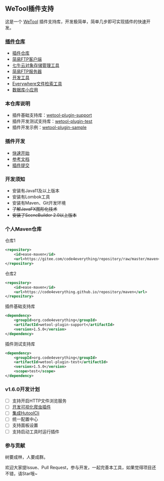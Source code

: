 ## WeTool插件支持

这是一个 [WeTool](https://gitee.com/code4everything/wetool) 插件支持库，开发极简单，简单几步即可实现插件的快速开发。

### [插件仓库](wetool-plugin-repository)

- [插件仓库](wetool-plugin-repository)
- [简易FTP客户端](wetool-plugin-repository/ease-ftp-client/readme.md)
- [七牛云对象存储管理工具](wetool-plugin-repository/ease-qiniu/readme.md)
- [简易FTP服务器](wetool-plugin-repository/ease-ftp-server/readme.md)
- [开发工具](wetool-plugin-repository/ease-devtool/readme.md)
- [Everywhere文件检索工具](wetool-plugin-repository/ease-everywhere/readme.md)
- [数据库小应用](wetool-plugin-repository/ease-dbops/readme.md)

### 本仓库说明

- 插件基础支持库：[wetool-plugin-support](wetool-plugin-support)
- 插件开发测试支持库：[wetool-plugin-test](wetool-plugin-test)
- 插件开发示例：[wetool-plugin-sample](wetool-plugin-sample)

### 插件开发

- [快速开始](quick_start.md)
- [参考文档](wetool-plugin-support/readme.md)
- [插件提交](wetool-plugin-repository/readme.md)

### 开发须知

- 安装有Java11及以上版本
- 安装有Lombok工具
- 安装有Maven、Git开发环境
- ~~了解JavaFX图形化技术~~
- ~~安装了SceneBuilder 2.0以上版本~~

### 个人Maven仓库

仓库1

```xml
<repository>
    <id>ease-maven</id>
    <url>https://gitee.com/code4everything/repository/raw/master/maven</url>
</repository>
```

仓库2

```xml
<repository>
    <id>ease-maven</id>
    <url>https://code4everything.github.io/repository/maven</url>
</repository>
```

插件基础支持库

```xml
<dependency>
    <groupId>org.code4everything</groupId>
    <artifactId>wetool-plugin-support</artifactId>
    <version>1.5.0</version>
</dependency>
```

插件测试支持库

```xml
<dependency>
    <groupId>org.code4everything</groupId>
    <artifactId>wetool-plugin-test</artifactId>
    <version>1.5.0</version>
    <scope>test</scope>
</dependency>
```

### v1.6.0开发计划

- [ ] 支持开启HTTP文件浏览服务
- [ ] [开发可视化爬虫插件](https://gitee.com/code4everything/visual-spider)
- [ ] [集成HutoolCli](https://gitee.com/code4everything/hutool-cli)
- [ ] 统一配置中心
- [ ] 支持面板设置
- [ ] 支持启动工具时运行插件

### 参与贡献

树要成林，人要成群。

欢迎大家提Issue、Pull Request，参与开发，一起完善本工具，如果觉得项目还不错，请Star哦~
